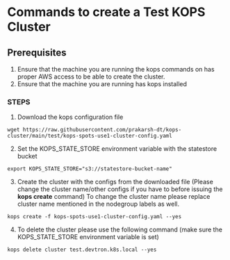 # Commands to create a Test KOPS Cluster

## Prerequisites
1. Ensure that the machine you are running the kops commands on has proper AWS access to be able to create the cluster.
2. Ensure that the machine you are running has kops installed

### STEPS

1. Download the kops configuration file
```shell
wget https://raw.githubusercontent.com/prakarsh-dt/kops-cluster/main/test/kops-spots-use1-cluster-config.yaml
```

2. Set the KOPS_STATE_STORE environment variable with the statestore bucket
```shell
export KOPS_STATE_STORE="s3://statestore-bucket-name"
```

3. Create the cluster with the configs from the downloaded file (Please change the cluster name/other configs if you have to before issuing the **kops create** command)
To change the cluster name please replace cluster name mentioned in the nodegroup labels as well.
```kops create secret --name test.devtron.k8s.local sshpublickey admin -i ~/.ssh/id_rsa.pub
kops create -f kops-spots-use1-cluster-config.yaml --yes
```

4. To delete the cluster please use the following command (make sure the KOPS_STATE_STORE environment variable is set)
```
kops delete cluster test.devtron.k8s.local --yes
```
